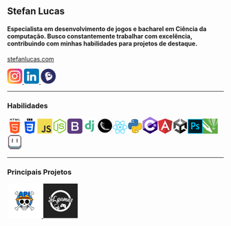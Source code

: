 ## Stefan Lucas

#### Especialista em desenvolvimento de jogos e bacharel em Ciência da computação. Busco constantemente trabalhar com excelência, contribuindo com minhas habilidades para projetos de destaque.<br>
<a href="stefanlucas.com">stefanlucas.com</a>

<a href="https://instagram.com/stefan.luks">
  <img src="./imagens/insta.webp" width="35px">
</a>

<a href="https://www.linkedin.com/in/stefan-lucas-599668224/">
  <img src="./imagens/linkedin.webp" width="35px">
</a>

<a href="https://www.linkedin.com/in/stefan-lucas-599668224/">
  <img src="./imagens/lattes.webp" width="35px">
</a>

---

### Habilidades

<img src="./icones/html.png" width="35px" /><img src="./icones/css.png" width="35px" /><img src="./icones/js.png" width="35px" /><img src="./icones/node.png" width="35px" /><img src="./icones/bootstrap.png" width="35px" /><img src="./icones/django.png" width="35px" /><img src="./icones/flask.png" width="35px" /><img src="./icones/react.png" width="35px" /><img src="./icones/py.webp" width="35px" /><img src="./icones/csharp.svg" width="35px" /><img src="./icones/angular.png" width="35px" /><img src="./icones/unity.png" width="35px" /><img src="./icones/ps.png" width="35px" /><img src="./icones/corel.png" width="35px" /><img src="./icones/aseprite.png" width="35px" />

---

### Principais Projetos</h3>

<a href="https://github.com/stefanluks/ApiOnePiece">
  <img src="./imagens/op_api.png" width="80px" alt="API de One Piece"/>
</a>

<a href="https://github.com/stefanluks/Api-Game-Ranking-Controller">
  <img src="./imagens/slgames.png" width="80px" alt="SL games"/>
</a>
